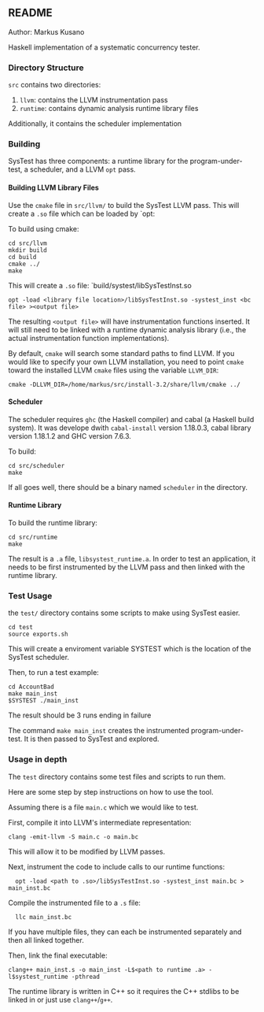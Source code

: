 ## README
Author: Markus Kusano

Haskell implementation of a systematic concurrency tester.

### Directory Structure

`src` contains two directories:

1. `llvm`: contains the LLVM instrumentation pass
1. `runtime`: contains dynamic analysis runtime library files

Additionally, it contains the scheduler implementation

### Building

SysTest has three components: a runtime library for the program-under-test, a
scheduler, and a LLVM `opt` pass.

#### Building LLVM Library Files

Use the `cmake` file in `src/llvm/` to build the SysTest LLVM pass. This will
create a `.so` file which can be loaded by `opt:

To build using cmake:
    
    cd src/llvm
    mkdir build
    cd build
    cmake ../
    make

This will create a `.so` file: `build/systest/libSysTestInst.so

    opt -load <library file location>/libSysTestInst.so -systest_inst <bc file> ><output file>

The resulting `<output file>` will have instrumentation functions inserted. It
will still need to be linked with a runtime dynamic analysis library (i.e., the
actual instrumentation function implementations).

By default, `cmake` will search some standard paths to find LLVM. If you would
like to specify your own LLVM installation, you need to point `cmake` toward
the installed LLVM `cmake` files using the variable `LLVM_DIR`:

    cmake -DLLVM_DIR=/home/markus/src/install-3.2/share/llvm/cmake ../


#### Scheduler

The scheduler requires `ghc` (the Haskell compiler) and cabal (a Haskell build
system). It was develope dwith `cabal-install` version 1.18.0.3, cabal library
version 1.18.1.2 and GHC version 7.6.3.

To build:

    cd src/scheduler
    make

If all goes well, there should be a binary named `scheduler` in the directory.


#### Runtime Library

To build the runtime library:

    cd src/runtime
    make

The result is a `.a` file, `libsystest_runtime.a`. In order to test an
application, it needs to be first instrumented by the LLVM pass and then linked
with the runtime library.

### Test Usage

the `test/` directory contains some scripts to make using SysTest easier. 

    cd test
    source exports.sh

This will create a enviroment variable SYSTEST which is the location of the
SysTest scheduler.

Then, to run a test example:

    cd AccountBad
    make main_inst
    $SYSTEST ./main_inst

The result should be 3 runs ending in failure

The command `make main_inst` creates the instrumented program-under-test. It is
then passed to SysTest and explored.

### Usage in depth

The `test` directory contains some test files and scripts to run them.

Here are some step by step instructions on how to use the tool.

Assuming there is a file `main.c` which we would like to test.

First, compile it into LLVM's intermediate representation:

    clang -emit-llvm -S main.c -o main.bc

This will allow it to be modified by LLVM passes.

Next, instrument the code to include calls to our runtime functions:

    
	  opt -load <path to .so>/libSysTestInst.so -systest_inst main.bc > main_inst.bc

Compile the instrumented file to a `.s` file:

	  llc main_inst.bc

If you have multiple files, they can each be instrumented separately and then
all linked together.

Then, link the final executable:

    
	clang++ main_inst.s -o main_inst -L$<path to runtime .a> -l$systest_runtime -pthread 

The runtime library is written in C++ so it requires the C++ stdlibs to be
linked in or just use `clang++`/`g++`.


